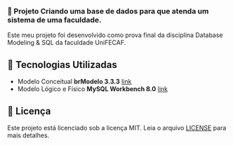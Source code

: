 ### 🚀 Projeto Criando uma base de dados para que atenda um sistema de uma faculdade.

Este meu projeto foi desenvolvido como prova final da disciplina Database Modeling & SQL da faculdade UniFECAF.

## 🎨 Tecnologias Utilizadas 
- Modelo Conceitual **brModelo 3.3.3** [link](https://github.com/chcandido/brModelo)
- Modelo Lógico e Físico **MySQL Workbench 8.0** [link](https://dev.mysql.com/downloads/workbench/)

## 📄 Licença
Este projeto está licenciado sob a licença MIT. Leia o arquivo [LICENSE](https://github.com/Shyrriro/database.faculdade/blob/main/LICENSE) para mais detalhes.
